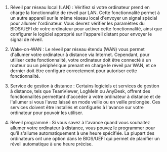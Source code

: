 
1. Réveil par réseau local (LAN) : Vérifiez si votre ordinateur prend en charge la fonctionnalité de réveil par LAN. Cette fonctionnalité permet à un autre appareil sur le même réseau local d'envoyer un signal spécial pour allumer l'ordinateur. Vous devrez vérifier les paramètres du BIOS/UEFI de votre ordinateur pour activer cette fonctionnalité, ainsi que configurer le logiciel approprié sur l'appareil distant pour envoyer le signal de réveil.

2. Wake-on-WAN : Le réveil par réseau étendu (WAN) vous permet d'allumer votre ordinateur à distance via Internet. Cependant, pour utiliser cette fonctionnalité, votre ordinateur doit être connecté à un routeur ou un périphérique prenant en charge le réveil par WAN, et ce dernier doit être configuré correctement pour autoriser cette fonctionnalité.

3. Service de gestion à distance : Certains logiciels et services de gestion à distance, tels que TeamViewer, LogMeIn ou AnyDesk, offrent des fonctionnalités permettant d'accéder à votre ordinateur à distance et de l'allumer si vous l'avez laissé en mode veille ou en veille prolongée. Ces services doivent être installés et configurés à l'avance sur votre ordinateur pour pouvoir les utiliser.

4. Réveil programmé : Si vous savez à l'avance quand vous souhaitez allumer votre ordinateur à distance, vous pouvez le programmer pour qu'il s'allume automatiquement à une heure spécifiée. La plupart des ordinateurs ont une option dans le BIOS/UEFI qui permet de planifier un réveil automatique à une heure précise.
